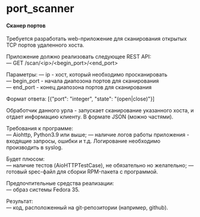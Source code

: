 # port_scanner
#### Сканер портов  
Требуется разработать web-приложение для сканирования открытых TCP портов удаленного хоста. 

Приложение должно реализовать следующее REST API:      
— GET /scan/&lt;ip>/&lt;begin_port>/&lt;end_port>      
            
Параметры:
— ip - хост, который необходимо просканировать         
— begin_port - начала диапозона портов для сканирования         
— end_port - конец диапозона портов для сканирования   
          
Формат ответа:  [{"port": "integer", "state": "(open|close)"}]   

Обработчик данного урла - запускает сканирование указанного хоста, и отдает информацию клиенту. В формате JSON (можно частями).

Требования к программе:  
— Aiohttp, Python3.9 или выше; 
— наличие логов работы приложения - входящие запросы, ошибки и т.д. Логирование необходимо производить в syslog.  

Будет плюсом:  
— наличие тестов (AioHTTPTestCase), не обязательно но желательно; 
— готовый spec-файл для сборки RPM-пакета с программой.  
             
Предпочтительные средства реализации:  
— образ системы Fedora 35.  
                                      
Результат:  
— код, расположенный на git-репозитории (например, github).
